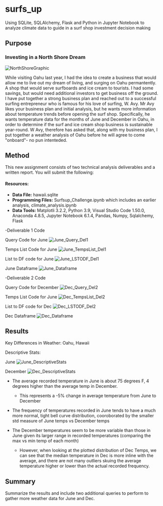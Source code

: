 # surfs_up
Using SQLite, SQLAlchemy, Flask and Python in Jupyter Notebook to analyze climate data to guide in a surf shop investment decision making

## Purpose

### Investing in a North Shore Dream

 ![NorthShoreGraphic](https://github.com/rloufoster/surfs_up/blob/main/Resources/NorthShoreGraphic_Resized.png?raw=true)      

While visiting Oahu last year,  I had the idea to create a business that would allow me to live out my dream of living, and surging on Oahu permantently. A shop that would serve surfboards and ice cream to tourists.  I had some savings, but would need additional investors to get business off the ground.  I have put together a strong business plan and reached out to a successful surfing entrepreneur who is famous for his love of surfing, W. Avy. Mr Avy likes your business plan and initial analysis, but he wants more information about temperature trends before opening the surf shop. Specifically, he wants temperature data for the months of June and December in Oahu, in order to determine if the surf and ice cream shop business is sustainable year-round. W Avy, therefore has asked that, along with my business plan, I put together a weather analysis of Oahu before he will agree to come "onboard"- no pun intenteded.



## Method

This new assignment consists of two technical analysis deliverables and a written report. You will submit the following:

#### Resources:

* **Data File:** hawaii.sqlite
* **Programming Files:** Surfsup_Challenge.ipynb which includes an earlier analysis, climate_analysis.ipynb
* **Data Tools:** Matplotli 3.2.2, Python 3.9, Visual Studio Code 1.50.0, Anaconda 4.8.5, Jupyter Notebook 6.1.4, Pandas, Numpy, Sqlalchemy,       Flask 

-Deliverable 1 Code 

Query Code for June
![June_Query_Del1](https://github.com/rloufoster/surfs_up/blob/main/Resources/June_Query_Del1.png?raw=true)

Temps List Code for June
![June_TempsList_Del1](https://github.com/rloufoster/surfs_up/blob/main/Resources/June_TempsList_Del1.png?raw=true)

List to DF code for June
![June_LSTODF_Del1](https://github.com/rloufoster/surfs_up/blob/main/Resources/June_LSTODF_Del1.png?raw=true)

June Dataframe
![June_Dataframe](https://github.com/rloufoster/surfs_up/blob/main/Resources/June_Dataframe_Del1.png?raw=true)

-Deliverable 2 Code 

Query Code for December
![Dec_Query_Del2](https://github.com/rloufoster/surfs_up/blob/main/Resources/Dec_Query_Del2.png?raw=true)

Temps List Code for June
![Dec_TempsList_Del2](https://github.com/rloufoster/surfs_up/blob/main/Resources/Dec_TempsList_Del2.png?raw=true)

List to DF code for Dec
![Dec_LSTODF_Del2](https://github.com/rloufoster/surfs_up/blob/main/Resources/Dec_LSTODF_Del2.png?raw=true)

Dec Dataframe
![Dec_Dataframe](https://github.com/rloufoster/surfs_up/blob/main/Resources/Dec_Dataframe_Del2.png?raw=true)


## Results

Key Differences in Weather: Oahu, Hawaii

Descriptive Stats:

June
![June_DescriptiveStats](https://github.com/rloufoster/surfs_up/blob/main/Resources/June_DescriptiveStats_Del1.png?raw=true)

December
![Dec_DescriptiveStats](https://github.com/rloufoster/surfs_up/blob/main/Resources/Dec_DescriptiveStats_Del2.png?raw=true)


* The average recorded temperature in June is about 75 degrees F, 4 degrees higher than the average temp in December.
  * This represents a -5% change in average temperature from June to December
  
* The frequency of temperatures recorded in June tends to have a much more normal, tight bell curve distribution, cooroborated by the smaller   std measure of June temps vs December temps

* The December temperatures seem to be more variable than those in June given its larger range in recorded temperatures (comparing the max vs   min temp of each month)

  * However, when looking at the plotted distribution of Dec Temps, we can see that the median temperature in Dec is more inline with the         average, and there are not many outliers skuing the average temperature higher or lower than the actual recorded frequency.



## Summary

Summarize the results and include two additional queries to perform to gather more weather data for June and Dec.

